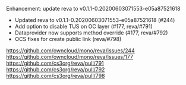 Enhancement: update reva to v0.1.1-0.20200603071553-e05a87521618

- Updated reva to v0.1.1-0.20200603071553-e05a87521618 (#244)
- Add option to disable TUS on OC layer (#177, reva/#791)
- Dataprovider now supports method override (#177, reva/#792)
- OCS fixes for create public link (reva/#798)

https://github.com/owncloud/mono/reva/issues/244
https://github.com/owncloud/mono/reva/issues/177
https://github.com/cs3org/reva/pull/791
https://github.com/cs3org/reva/pull/792
https://github.com/cs3org/reva/pull/798
